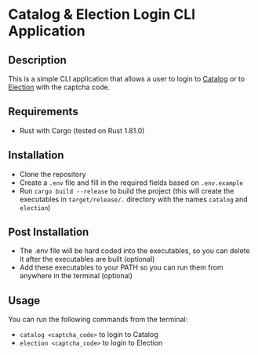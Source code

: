 # Catalog & Election Login CLI Application

## Description
This is a simple CLI application that allows a user to login to [Catalog](https://catalog.inf.elte.hu/) or to [Election](https://election.inf.elte.hu/) with the captcha code.

## Requirements
- Rust with Cargo (tested on Rust 1.81.0)

## Installation
- Clone the repository
- Create a `.env` file and fill in the required fields based on `.env.example`
- Run `cargo build --release` to build the project (this will create the executables in `target/release/.` directory with the names `catalog` and `election`)

## Post Installation
- The .env file will be hard coded into the executables, so you can delete it after the executables are built (optional)
- Add these executables to your PATH so you can run them from anywhere in the terminal (optional)

## Usage
You can run the following commands from the terminal:
- `catalog <captcha_code>` to login to Catalog
- `election <captcha_code>` to login to Election